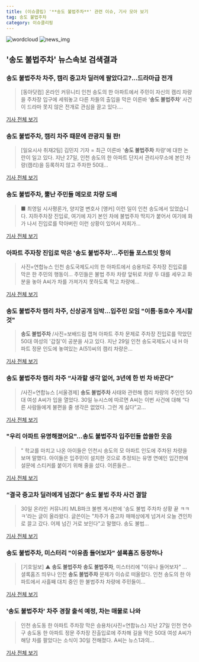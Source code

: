 ```yaml
---
title: (이슈클립) '**송도 불법주차**' 관련 이슈, 기사 모아 보기
tag: 송도 불법주차
category: 이슈클리핑
---
```

![wordcloud](https://s3.ap-northeast-2.amazonaws.com/lyrics101-wordcloud/2018-08-30-1535613890.png)
![news_img](https://user-images.githubusercontent.com/42597476/44507050-1206f400-a6e4-11e8-8d98-7ffbfebb353f.png)
## **'**송도 불법주차**'** 뉴스속보 검색결과
### **송도 불법주차** 차주, 캠리 중고차 딜러에 팔았다고?…드라마급 전개

>[동아닷컴] 온라인 커뮤니티 인천 송도의 한 아파트에서 주민이 자신의 캠리 차량을 주차장 입구에 세워놓고 다른 차들의 출입을 막은 이른바 ‘**송도 불법주차**’ 사건이 드라마 못지 않은 전개로 관심을 끌고 있다....

<a href="http://news.donga.com/3/all/20180830/91751559/2" target="_blank">기사 전체 보기</a>

### **송도 불법주차**, 캠리 차주 때문에 관광지 될 판!

>[일요시사 취재2팀]  김민지 기자 = 최근 이른바 '**송도 불법주차** 차량'에 대한 논란이 일고 있다. 지난 27일, 인천 송도의 한 아파트 단지서 관리사무소에 본인 차량(캠리)을 등록하지 않고 주차한 50대...

<a href="http://www.ilyosisa.co.kr/news/articleView.html?idxno=151307" target="_blank">기사 전체 보기</a>

### **송도 불법주차**, 뿔난 주민들 메모로 차량 도배

>■ 최영일 시사평론가, 양지열 변호사 [앵커] 이런 일이 인천 송도에서 있었습니다. 지하주차장 진입로, 여기에 자기 본인 차에 불법주차 딱지가 붙어서 여기에 화가 나서 진입로를 막아버린 이런 상황이 있어서 저희가...

<a href="http://www.ytn.co.kr/_ln/0103_201808301319112431" target="_blank">기사 전체 보기</a>

### 아파트 주자창 진입로 막은 '**송도 불법주차**'…주민들 포스트잇 항의

>사진=연합뉴스 인천 송도국제도시의 한 아파트에서 승용차로 주차장 진입로를 막은 한 주민의 행동이... 주민들은 불법 주차 차량 앞뒤로 차량 두 대를 세우고 화분을 놓아 A씨가 차를 가져가지 못하도록 막고 차량에...

<a href="http://view.asiae.co.kr/news/view.htm?idxno=2018083014484647689" target="_blank">기사 전체 보기</a>

### **송도 불법주차** 캠리 차주, 신상공개 임박…입주민 모임 "이름·동호수 게시할 것"

>**송도 불법주차** /사진=보배드림 캡쳐 아파트 주차 문제로 주차장 진입로를 막았던 50대 여성의 '갑질'이 공분을 사고 있다. 지난 29일 인천 송도국제도시 내 H 아파트 정문 인도에 놓여있는 A(51)씨의 캠리 차량은...

<a href="http://news.hankyung.com/article/2018083030237" target="_blank">기사 전체 보기</a>

### **송도 불법주차** 캠리 차주 “사과할 생각 없어, 3년에 한 번 차 바꾼다”

>/사진=연합뉴스 [서울경제] **송도 불법주차** 사태와 관련해 캠리 차량의 주인인 50대 여성 A씨가 입을 열었다. 30일 뉴시스에 따르면 A씨는 이번 사건에 대해 “다른 사람들에게 불편을 줄 생각은 없었다. 그런 게 싫다”고...

<a href="http://www.sedaily.com/NewsView/1S3K8L65LA" target="_blank">기사 전체 보기</a>

### "우리 아파트 유명해졌어요"…**송도 불법주차** 입주민들 씁쓸한 웃음

>" 학교를 마치고 나온 아이들은 인천시 송도의 모 아파트 인도에 주차된 차량을 보며 말했다. 아이들은 입주민이 설치한 것으로 추정되는 유명 연예인 입간판에 설문에 스티커를 붙이기 위해 줄을 섰다. 어른들은...

<a href="http://news1.kr/articles/?3412975" target="_blank">기사 전체 보기</a>

### “결국 중고차 딜러에게 넘겼다” 송도 불법 주차 사건 결말

>30일 온라인 커뮤니티 MLB파크 불펜 게시판에 '송도 불법 주차차 상황 끝 ㅋㅋㅋ'라는 글이 올라왔다. 글쓴이는 "차주가 중고차 매매상에게 넘겨서 오늘 견인차로 끌고 갔다. 어제 넘긴 거로 보인다"고 말했다. 송도 불법...

<a href="http://www.wikitree.co.kr/main/news_view.php?id=365782" target="_blank">기사 전체 보기</a>

### **송도 불법주차**, 미스터리 "이유좀 들어보자" 셜록홈즈 등장하나

>[기호일보] ▲ **송도 불법주차** **송도 불법주차**, 미스터리에 "이유나 들어보자" ... 셜록홈즈 띄우나 인천 **송도 불법주차** 문제가 이슈로 떠올랐다. 인천 송도의 한 아파트에서 사흘째 대치 중인 한 불법주차 차량에 주민들이...

<a href="http://www.kihoilbo.co.kr/?mod=news&act=articleView&idxno=766565" target="_blank">기사 전체 보기</a>

### '**송도 불법주차**' 차주 경찰 출석 예정, 차는 매물로 나와

>인천 송도동 한 아파트 주차장 막은 승용차(사진=연합뉴스) 지난 27일 인천 연수구 송도동 한 아파트 정문 주차장 진출입로에 주차해 길을 막은 50대 여성 A씨가 해당 차를 팔았다는 소식이 30일 전해졌다. A씨는 뉴스1과의...

<a href="http://www.edaily.co.kr/news/newspath.asp?newsid=03640806619312568" target="_blank">기사 전체 보기</a>


